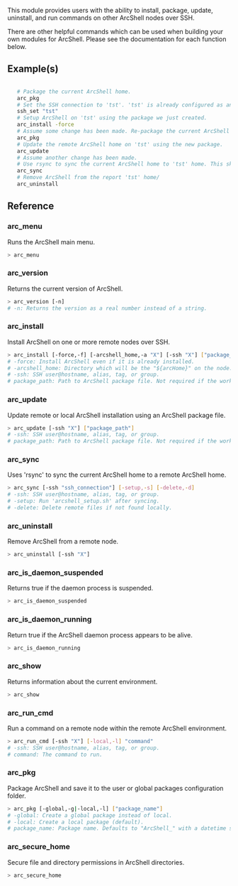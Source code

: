 This module provides users with the ability to install, package, update, uninstall, and run commands on other ArcShell nodes over SSH. 

There are other helpful commands which can be used when building your own modules for ArcShell. Please see the documentation for each function below.

## Example(s)
```bash

   # Package the current ArcShell home.
   arc_pkg 
   # Set the SSH connection to 'tst'. 'tst' is already configured as an SSH connection.
   ssh_set "tst"
   # Setup ArcShell on 'tst' using the package we just created. 
   arc_install -force
   # Assume some change has been made. Re-package the current ArcShell home.
   arc_pkg 
   # Update the remote ArcShell home on 'tst' using the new package.
   arc_update 
   # Assume another change has been made.
   # Use rsync to sync the current ArcShell home to 'tst' home. This skips the packaging step.
   arc_sync
   # Remove ArcShell from the report 'tst' home/
   arc_uninstall
```

## Reference


### arc_menu
Runs the ArcShell main menu.
```bash
> arc_menu
```

### arc_version
Returns the current version of ArcShell.
```bash
> arc_version [-n]
# -n: Returns the version as a real number instead of a string.
```

### arc_install
Install ArcShell on one or more remote nodes over SSH.
```bash
> arc_install [-force,-f] [-arcshell_home,-a "X"] [-ssh "X"] ["package_path"]
# -force: Install ArcShell even if it is already installed.
# -arcshell_home: Directory which will be the "${arcHome}" on the node.
# -ssh: SSH user@hostname, alias, tag, or group.
# package_path: Path to ArcShell package file. Not required if the working package file is set.
```

### arc_update
Update remote or local ArcShell installation using an ArcShell package file.
```bash
> arc_update [-ssh "X"] ["package_path"]
# -ssh: SSH user@hostname, alias, tag, or group.
# package_path: Path to ArcShell package file. Not required if the working package file is set.
```

### arc_sync
Uses 'rsync' to sync the current ArcShell home to a remote ArcShell home.
```bash
> arc_sync [-ssh "ssh_connection"] [-setup,-s] [-delete,-d]
# -ssh: SSH user@hostname, alias, tag, or group.
# -setup: Run 'arcshell_setup.sh' after syncing.
# -delete: Delete remote files if not found locally.
```

### arc_uninstall
Remove ArcShell from a remote node.
```bash
> arc_uninstall [-ssh "X"]
```

### arc_is_daemon_suspended
Returns true if the daemon process is suspended.
```bash
> arc_is_daemon_suspended
```

### arc_is_daemon_running
Return true if the ArcShell daemon process appears to be alive.
```bash
> arc_is_daemon_running
```

### arc_show
Returns information about the current environment.
```bash
> arc_show
```

### arc_run_cmd
Run a command on a remote node within the remote ArcShell environment.
```bash
> arc_run_cmd [-ssh "X"] [-local,-l] "command"
# -ssh: SSH user@hostname, alias, tag, or group.
# command: The command to run.
```

### arc_pkg
Package ArcShell and save it to the user or global packages configuration folder.
```bash
> arc_pkg [-global,-g|-local,-l] ["package_name"]
# -global: Create a global package instead of local.
# -local: Create a local package (default).
# package_name: Package name. Defaults to "ArcShell_" with a datetime string.
```

### arc_secure_home
Secure file and directory permissions in ArcShell directories.
```bash
> arc_secure_home
```

